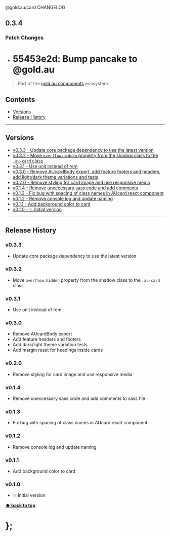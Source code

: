 @gold.au/card CHANGELOG

## 0.3.4

### Patch Changes

- # 55453e2d: Bump pancake to @gold.au

> Part of the [gold.au components](https://github.com/designsystemau/gold-design-system/) ecosystem.

## Contents

- [Versions](#install)
- [Release History](#release-history)

---

## Versions

- [v0.3.3 - Update core package dependency to use the latest version](#v033)
- [v0.3.2 - Move `overflow:hidden` property from the shadow class to the `.au-card` class](#v032)
- [v0.3.1 - Use unit instead of rem](#v031)
- [v0.3.0 - Remove AUcardBody export, add feature footers and headers, add light/dark theme variations and tests](#v030)
- [v0.2.0 - Remove styling for card image and use responsive media](#v020)
- [v0.1.4 - Remove uneccessary sass code and add comments](#v014)
- [v0.1.3 - Fix bug with spacing of class names in AUcard react component](#v013)
- [v0.1.2 - Remove console log and update naming](#v012)
- [v0.1.1 - Add background color to card](#v011)
- [v0.1.0 - 💥 Initial version](#v010)

---

## Release History

### v0.3.3

- Update core package dependency to use the latest version

### v0.3.2

- Move `overflow:hidden` property from the shadow class to the `.au-card` class

### v0.3.1

- Use unit instead of rem

### v0.3.0

- Remove AUcardBody export
- Add feature headers and footers
- Add dark/light theme variation tests
- Add margin reset for headings inside cards

### v0.2.0

- Remove styling for card image and use responsive media

### v0.1.4

- Remove uneccessary sass code and add comments to sass file

### v0.1.3

- Fix bug with spacing of class names in AUcard react component

### v0.1.2

- Remove console log and update naming

### v0.1.1

- Add background color to card

### v0.1.0

- 💥 Initial version

**[⬆ back to top](#contents)**

# };
